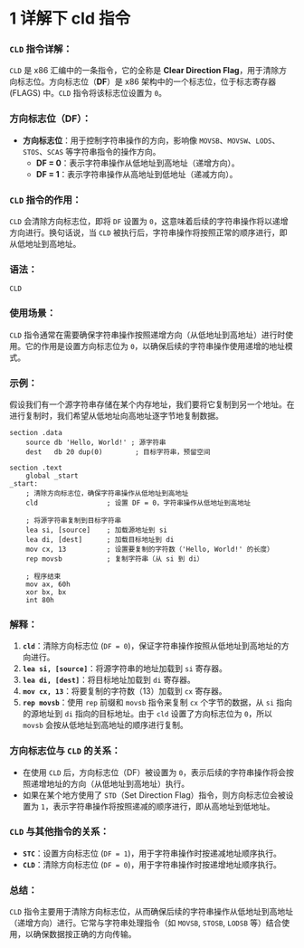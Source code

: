 # 1 详解下 cld 指令

### `CLD` 指令详解：

`CLD` 是 x86 汇编中的一条指令，它的全称是 **Clear Direction Flag**，用于清除方向标志位。方向标志位（**DF**）是 x86 架构中的一个标志位，位于标志寄存器 (FLAGS) 中。`CLD` 指令将该标志位设置为 `0`。

### 方向标志位（DF）：
- **方向标志位**：用于控制字符串操作的方向，影响像 `MOVSB`、`MOVSW`、`LODS`、`STOS`、`SCAS` 等字符串指令的操作方向。
  - **DF = 0**：表示字符串操作从低地址到高地址（递增方向）。
  - **DF = 1**：表示字符串操作从高地址到低地址（递减方向）。

### `CLD` 指令的作用：
`CLD` 会清除方向标志位，即将 `DF` 设置为 `0`，这意味着后续的字符串操作将以递增方向进行。换句话说，当 `CLD` 被执行后，字符串操作将按照正常的顺序进行，即从低地址到高地址。

### 语法：
```assembly
CLD
```

### 使用场景：
`CLD` 指令通常在需要确保字符串操作按照递增方向（从低地址到高地址）进行时使用。它的作用是设置方向标志位为 `0`，以确保后续的字符串操作使用递增的地址模式。

### 示例：

假设我们有一个源字符串存储在某个内存地址，我们要将它复制到另一个地址。在进行复制时，我们希望从低地址向高地址逐字节地复制数据。

```assembly
section .data
    source db 'Hello, World!' ; 源字符串
    dest   db 20 dup(0)        ; 目标字符串，预留空间

section .text
    global _start
_start:
    ; 清除方向标志位，确保字符串操作从低地址到高地址
    cld                 ; 设置 DF = 0，字符串操作从低地址到高地址

    ; 将源字符串复制到目标字符串
    lea si, [source]    ; 加载源地址到 si
    lea di, [dest]      ; 加载目标地址到 di
    mov cx, 13          ; 设置要复制的字符数（'Hello, World!' 的长度）
    rep movsb           ; 复制字符串（从 si 到 di）

    ; 程序结束
    mov ax, 60h
    xor bx, bx
    int 80h
```

### 解释：
1. **`cld`**：清除方向标志位 (`DF = 0`)，保证字符串操作按照从低地址到高地址的方向进行。
2. **`lea si, [source]`**：将源字符串的地址加载到 `si` 寄存器。
3. **`lea di, [dest]`**：将目标地址加载到 `di` 寄存器。
4. **`mov cx, 13`**：将要复制的字符数（13）加载到 `cx` 寄存器。
5. **`rep movsb`**：使用 `rep` 前缀和 `movsb` 指令来复制 `cx` 个字节的数据，从 `si` 指向的源地址到 `di` 指向的目标地址。由于 `cld` 设置了方向标志位为 `0`，所以 `movsb` 会按从低地址到高地址的顺序进行复制。

### 方向标志位与 `CLD` 的关系：
- 在使用 `CLD` 后，方向标志位（DF）被设置为 `0`，表示后续的字符串操作将会按照递增地址的方向（从低地址到高地址）执行。
- 如果在某个地方使用了 `STD`（Set Direction Flag）指令，则方向标志位会被设置为 `1`，表示字符串操作将按照递减的顺序进行，即从高地址到低地址。

### `CLD` 与其他指令的关系：
- **`STC`**：设置方向标志位 (`DF = 1`)，用于字符串操作时按递减地址顺序执行。
- **`CLD`**：清除方向标志位 (`DF = 0`)，用于字符串操作时按递增地址顺序执行。

### 总结：
`CLD` 指令主要用于清除方向标志位，从而确保后续的字符串操作从低地址到高地址（递增方向）进行。它常与字符串处理指令（如 `MOVSB`, `STOSB`, `LODSB` 等）结合使用，以确保数据按正确的方向传输。
